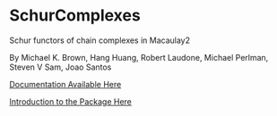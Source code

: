 # SchurComplexes
Schur functors of chain complexes in Macaulay2

By Michael K. Brown, Hang Huang, Robert Laudone, Michael Perlman, Steven V Sam, Joao Santos

[Documentation Available Here](https://faculty.math.illinois.edu/Macaulay2/doc/Macaulay2-1.15/share/doc/Macaulay2/SchurComplexes/html/)

[Introduction to the Package Here](https://msp.org/jsag/2019/9-2/p02.xhtml)
